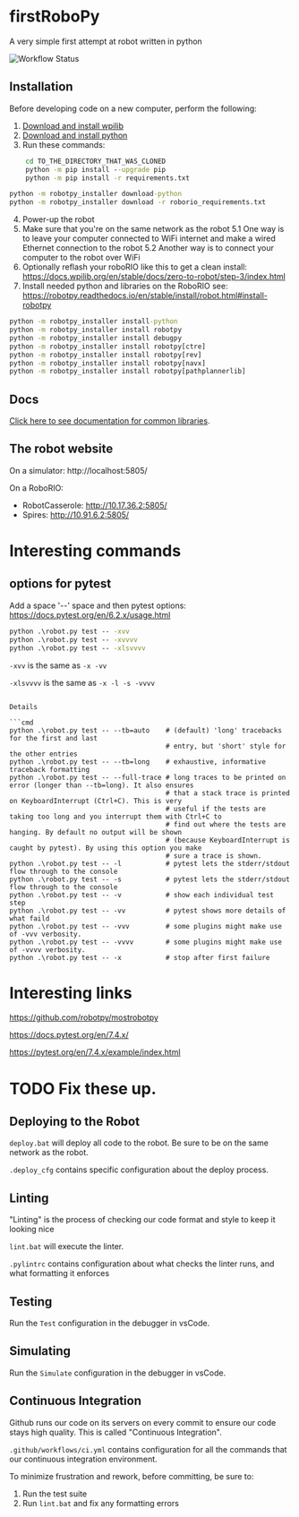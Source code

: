 # firstRoboPy
A very simple first attempt at robot written in python

![Workflow Status](https://github.com/RobotCasserole1736/firstRoboPy/actions/workflows/ci.yml/badge.svg)

## Installation

Before developing code on a new computer, perform the following:

1. [Download and install wpilib](https://github.com/wpilibsuite/allwpilib/releases)
2. [Download and install python](https://www.python.org/downloads/)
3. Run these commands:

```cmd
    cd TO_THE_DIRECTORY_THAT_WAS_CLONED
    python -m pip install --upgrade pip
    python -m pip install -r requirements.txt
```

```cmd
python -m robotpy_installer download-python
python -m robotpy_installer download -r roborio_requirements.txt
```

4. Power-up the robot
5. Make sure that you're on the same network as the robot
5.1 One way is to leave your computer connected to WiFi internet and make a wired Ethernet connection to the robot
5.2 Another way is to connect your computer to the robot over WiFi
6. Optionally reflash your roboRIO like this to get a clean install: https://docs.wpilib.org/en/stable/docs/zero-to-robot/step-3/index.html
7. Install needed python and libraries on the RoboRIO see: https://robotpy.readthedocs.io/en/stable/install/robot.html#install-robotpy

```cmd
python -m robotpy_installer install-python
python -m robotpy_installer install robotpy
python -m robotpy_installer install debugpy
python -m robotpy_installer install robotpy[ctre]
python -m robotpy_installer install robotpy[rev]
python -m robotpy_installer install robotpy[navx]
python -m robotpy_installer install robotpy[pathplannerlib]
```

## Docs

[Click here to see documentation for common libraries](docs/UserAPI).

## The robot website

On a simulator: http://localhost:5805/

On a RoboRIO:

* RobotCasserole: http://10.17.36.2:5805/
* Spires: http://10.91.6.2:5805/

# Interesting commands

## options for pytest


Add a space '--' space and then pytest options: https://docs.pytest.org/en/6.2.x/usage.html

```cmd
python .\robot.py test -- -xvv
python .\robot.py test -- -xvvvv
python .\robot.py test -- -xlsvvvv
```

`-xvv` is the same as `-x -vv`

`-xlsvvvv` is the same as `-x -l -s -vvvv`
```

Details

```cmd
python .\robot.py test -- --tb=auto    # (default) 'long' tracebacks for the first and last
                                       # entry, but 'short' style for the other entries
python .\robot.py test -- --tb=long    # exhaustive, informative traceback formatting
python .\robot.py test -- --full-trace # long traces to be printed on error (longer than --tb=long). It also ensures 
                                       # that a stack trace is printed on KeyboardInterrupt (Ctrl+C). This is very 
                                       # useful if the tests are taking too long and you interrupt them with Ctrl+C to 
                                       # find out where the tests are hanging. By default no output will be shown 
                                       # (because KeyboardInterrupt is caught by pytest). By using this option you make
                                       # sure a trace is shown.
python .\robot.py test -- -l           # pytest lets the stderr/stdout flow through to the console
python .\robot.py test -- -s           # pytest lets the stderr/stdout flow through to the console
python .\robot.py test -- -v           # show each individual test step
python .\robot.py test -- -vv          # pytest shows more details of what faild
python .\robot.py test -- -vvv         # some plugins might make use of -vvv verbosity.
python .\robot.py test -- -vvvv        # some plugins might make use of -vvvv verbosity.
python .\robot.py test -- -x           # stop after first failure
```

# Interesting links

https://github.com/robotpy/mostrobotpy

https://docs.pytest.org/en/7.4.x/

https://pytest.org/en/7.4.x/example/index.html


# TODO Fix these up.

## Deploying to the Robot

`deploy.bat` will deploy all code to the robot. Be sure to be on the same network as the robot.

`.deploy_cfg` contains specific configuration about the deploy process.

## Linting

"Linting" is the process of checking our code format and style to keep it looking nice

`lint.bat` will execute the linter.

`.pylintrc` contains configuration about what checks the linter runs, and what formatting it enforces

## Testing

Run the `Test` configuration in the debugger in vsCode.

## Simulating

Run the `Simulate` configuration in the debugger in vsCode.

## Continuous Integration

Github runs our code on its servers on every commit to ensure our code stays high quality. This is called "Continuous Integration".

`.github/workflows/ci.yml` contains configuration for all the commands that our continuous integration environment.

To minimize frustration and rework, before committing, be sure to:

1. Run the test suite
2. Run `lint.bat` and fix any formatting errors
